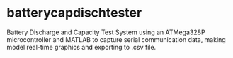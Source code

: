 # batterycapdischtester
Battery Discharge and Capacity Test System using an ATMega328P microcontroller and MATLAB to capture serial communication data, making model real-time graphics and exporting to .csv file.
